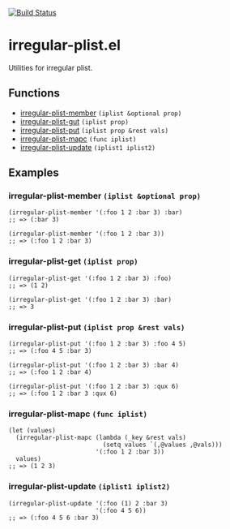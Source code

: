 [![Build Status](https://travis-ci.com/twlz0ne/irregular-plist.el.svg?branch=master)](https://travis-ci.com/twlz0ne/irregular-plist.el)

# irregular-plist.el

Utilities for irregular plist.

## Functions

- [irregular-plist-member](#irregular-plist-member-iplist-optional-prop) `(iplist &optional prop)`
- [irregular-plist-gut](#irregular-plist-get-iplist-prop)                `(iplist prop)`
- [irregular-plist-put](#irregular-plist-put-iplist-prop-rest-vals)      `(iplist prop &rest vals)`
- [irregular-plist-mapc](#irregular-plist-mapc-func-iplist)              `(func iplist)`
- [irregular-plist-update](#irregular-plist-update-iplist1-iplist2)      `(iplist1 iplist2)`

## Examples

### irregular-plist-member `(iplist &optional prop)`

```elisp
(irregular-plist-member '(:foo 1 2 :bar 3) :bar)
;; => (:bar 3)

(irregular-plist-member '(:foo 1 2 :bar 3))
;; => (:foo 1 2 :bar 3)
```

### irregular-plist-get `(iplist prop)`

```elisp
(irregular-plist-get '(:foo 1 2 :bar 3) :foo)
;; => (1 2)

(irregular-plist-get '(:foo 1 2 :bar 3) :bar)
;; => 3
```

### irregular-plist-put `(iplist prop &rest vals)`

```elisp
(irregular-plist-put '(:foo 1 2 :bar 3) :foo 4 5)
;; => (:foo 4 5 :bar 3)

(irregular-plist-put '(:foo 1 2 :bar 3) :bar 4)
;; => (:foo 1 2 :bar 4)

(irregular-plist-put '(:foo 1 2 :bar 3) :qux 6)
;; => (:foo 1 2 :bar 3 :qux 6)
```

### irregular-plist-mapc `(func iplist)`

```elisp
(let (values)
  (irregular-plist-mapc (lambda (_key &rest vals)
                          (setq values `(,@values ,@vals)))
                        '(:foo 1 2 :bar 3))
  values)
;; => (1 2 3)
```

### irregular-plist-update `(iplist1 iplist2)`

```elisp
(irregular-plist-update '(:foo (1) 2 :bar 3)
                        '(:foo 4 5 6))
;; => (:foo 4 5 6 :bar 3)
```

